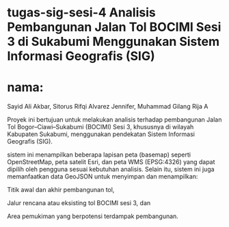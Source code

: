﻿# tugas-sig-sesi-4 Analisis Pembangunan Jalan Tol BOCIMI Sesi 3 di Sukabumi Menggunakan Sistem Informasi Geografis (SIG)
# nama:
Sayid Ali Akbar,
Sitorus Rifqi Alvarez Jennifer,
Muhammad Gilang Rija A

Proyek ini bertujuan untuk melakukan analisis terhadap pembangunan Jalan Tol Bogor–Ciawi–Sukabumi (BOCIMI) Sesi 3, khususnya di wilayah Kabupaten Sukabumi, menggunakan pendekatan Sistem Informasi Geografis (SIG).

sistem ini menampilkan beberapa lapisan peta (basemap) seperti OpenStreetMap, peta satelit Esri, dan peta WMS (EPSG:4326) yang dapat dipilih oleh pengguna sesuai kebutuhan analisis.
Selain itu, sistem ini juga memanfaatkan data GeoJSON untuk menyimpan dan menampilkan:

Titik awal dan akhir pembangunan tol,

Jalur rencana atau eksisting tol BOCIMI sesi 3, dan

Area pemukiman yang berpotensi terdampak pembangunan.


